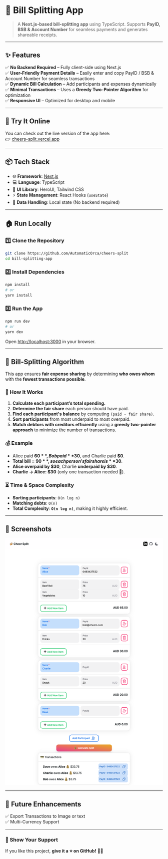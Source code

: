 # **🥂 Bill Splitting App**
> A **Next.js-based bill-splitting app** using TypeScript. Supports **PayID, BSB & Account Number** for seamless payments and generates shareable receipts.

---
## **✨ Features**
✅ **No Backend Required** – Fully client-side using Next.js  
✅ **User-Friendly Payment Details** – Easily enter and copy PayID / BSB & Account Number for seamless transactions  
✅ **Dynamic Bill Calculation** – Add participants and expenses dynamically  
✅ **Minimal Transactions** – Uses a **Greedy Two-Pointer Algorithm** for optimization  
✅ **Responsive UI** – Optimized for desktop and mobile

---

## **🔗 Try It Online**
You can check out the live version of the app here:  
👉 [cheers-split.vercel.app](https://cheers-split.vercel.app/)

---

## **📦 Tech Stack**
- 🌐 **Framework**: [Next.js](https://nextjs.org/)
- 💻 **Language**: TypeScript
- 🎨 **UI Library**: HeroUI, Tailwind CSS
- ⚡ **State Management**: React Hooks (`useState`)
- 📜 **Data Handling**: Local state (No backend required)

---

## **🏠 Run Locally**
### **1️⃣ Clone the Repository**
```sh
git clone https://github.com/AutomaticOrca/cheers-split
cd bill-splitting-app
```

### **2️⃣ Install Dependencies**
```sh
npm install
# or
yarn install
```

### **3️⃣ Run the App**
```sh
npm run dev
# or
yarn dev
```
Open [http://localhost:3000](http://localhost:3000) in your browser.

---

## **🧮 Bill-Splitting Algorithm**
This app ensures **fair expense sharing** by determining **who owes whom** with the **fewest transactions possible**.

### **🔢 How It Works**
1. **Calculate each participant’s total spending.**
2. **Determine the fair share** each person should have paid.
3. **Find each participant's balance** by computing `(paid - fair share)`.
4. **Sort participants** from most underpaid to most overpaid.
5. **Match debtors with creditors efficiently** using a **greedy two-pointer approach** to minimize the number of transactions.

### **💰 Example**
- Alice paid **$60**, Bob paid **$30**, and Charlie paid **$0**.
- **Total bill = $90**, so each person's fair share is **$30**.
- **Alice overpaid by $30**, Charlie **underpaid by $30**.
- **Charlie → Alice: $30** (only one transaction needed 🎉).

### **⏳ Time & Space Complexity**
- **Sorting participants**: `O(n log n)`
- **Matching debts**: `O(n)`
- **Total Complexity**: **`O(n log n)`**, making it highly efficient.

---

## **📸 Screenshots**
![Example](./screen.png)

---

## **🔮 Future Enhancements**
✅ Export Transactions to Image or text  
✅ Multi-Currency Support  

---

### **🌟 Show Your Support**
If you like this project, **give it a ⭐ on GitHub!** 🚀🥂


